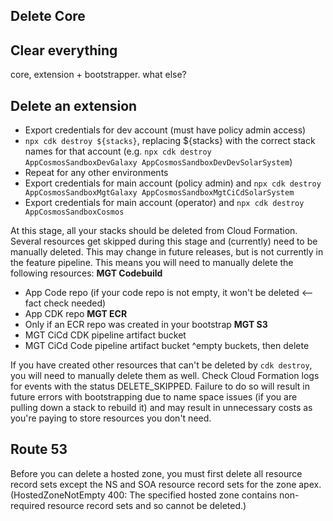 

## Delete Core

## Clear everything
core, extension + bootstrapper. what else?

## Delete an extension
- Export credentials for dev account (must have policy admin access)
- `npx cdk destroy ${stacks}`, replacing ${stacks} with the correct stack names for that account (e.g. `npx cdk destroy AppCosmosSandboxDevGalaxy AppCosmosSandboxDevDevSolarSystem`)
- Repeat for any other environments
- Export credentials for main account (policy admin) and `npx cdk destroy AppCosmosSandboxMgtGalaxy AppCosmosSandboxMgtCiCdSolarSystem`
- Export credentials for main account (operator) and `npx cdk destroy AppCosmosSandboxCosmos`

At this stage, all your stacks should be deleted from Cloud Formation. Several resources get skipped during this stage and (currently) need to be manually deleted. This may change in future releases, but is not currently in the feature pipeline. This means you will need to manually delete the following resources:
__MGT Codebuild__
- App Code repo (if your code repo is not empty, it won't be deleted <-- fact check needed)
- App CDK repo
__MGT ECR__
- Only if an ECR repo was created in your bootstrap
__MGT S3__
- MGT CiCd CDK pipeline artifact bucket
- MGT CiCd Code pipeline artifact bucket
^empty buckets, then delete

If you have created other resources that can't be deleted by `cdk destroy`, you will need to manually delete them as well. Check Cloud Formation logs for events with the status DELETE_SKIPPED. Failure to do so will result in future errors with bootstrapping due to name space issues (if you are pulling down a stack to rebuild it) and may result in unnecessary costs as you're paying to store resources you don't need.

## Route 53
Before you can delete a hosted zone, you must first delete all resource record sets except the NS and SOA resource record sets for the zone apex.
(HostedZoneNotEmpty 400: The specified hosted zone contains non-required resource record sets and so cannot be deleted.)
